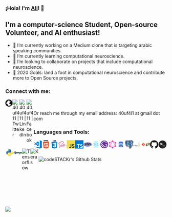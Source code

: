 ### ¡Hola! I'm [Ali][website]! 👋

## I'm a computer-science Student, Open-source Volunteer, and AI enthusiast!
- 🔭 I’m currently working on a Medium clone that is targeting arabic speaking communities.
- 🌱 I’m currently learning computational neuroscience.
- 👯 I’m looking to collaborate on projects that include computational neuroscience.
- 🥅 2020 Goals: land a foot in computational neuroscience and contribute more to Open Source projects.

### Connect with me:

[<img align="left" alt="40uf411.com" width="22px" src="https://raw.githubusercontent.com/iconic/open-iconic/master/svg/globe.svg" />][website]
[<img align="left" alt="40uf411 | Twitter" width="22px" src="https://cdn.jsdelivr.net/npm/simple-icons@v3/icons/twitter.svg" />][twitter]
[<img align="left" alt="40uf411 | LinkedIn" width="22px" src="https://cdn.jsdelivr.net/npm/simple-icons@v3/icons/linkedin.svg" />][linkedin]
[<img align="left" alt="40uf411 | Facebook" width="22px" src="https://cdn.jsdelivr.net/npm/simple-icons@v3/icons/facebook.svg" />][facebook]
<br/>
<br/>
Or reach me through my email address: 40uf4l1 at gmail dot com

### Languages and Tools:

<img align="left" alt="Visual Studio Code" width="26px" src="https://raw.githubusercontent.com/github/explore/80688e429a7d4ef2fca1e82350fe8e3517d3494d/topics/visual-studio-code/visual-studio-code.png" />
<img align="left" alt="HTML5" width="26px" src="https://raw.githubusercontent.com/github/explore/80688e429a7d4ef2fca1e82350fe8e3517d3494d/topics/html/html.png" />
<img align="left" alt="CSS3" width="26px" src="https://raw.githubusercontent.com/github/explore/80688e429a7d4ef2fca1e82350fe8e3517d3494d/topics/css/css.png" />
<img align="left" alt="Sass" width="26px" src="https://raw.githubusercontent.com/github/explore/80688e429a7d4ef2fca1e82350fe8e3517d3494d/topics/sass/sass.png" />
<img align="left" alt="JavaScript" width="26px" src="https://raw.githubusercontent.com/github/explore/80688e429a7d4ef2fca1e82350fe8e3517d3494d/topics/javascript/javascript.png" />
<img align="left" alt="TypeScript" width="26px" src="https://raw.githubusercontent.com/github/explore/80688e429a7d4ef2fca1e82350fe8e3517d3494d/topics/typescript/typescript.png" />
<img align="left" alt="php" width="26px" src="https://raw.githubusercontent.com/github/explore/80688e429a7d4ef2fca1e82350fe8e3517d3494d/topics/php/php.png" />

<img align="left" alt="React" width="26px" src="https://raw.githubusercontent.com/github/explore/80688e429a7d4ef2fca1e82350fe8e3517d3494d/topics/react/react.png" />
<img align="left" alt="Gatsby" width="26px" src="https://raw.githubusercontent.com/github/explore/e94815998e4e0713912fed477a1f346ec04c3da2/topics/gatsby/gatsby.png" />
<img align="left" alt="GraphQL" width="26px" src="https://raw.githubusercontent.com/github/explore/80688e429a7d4ef2fca1e82350fe8e3517d3494d/topics/graphql/graphql.png" />
<img align="left" alt="SQL" width="26px" src="https://raw.githubusercontent.com/github/explore/80688e429a7d4ef2fca1e82350fe8e3517d3494d/topics/sql/sql.png" />
<img align="left" alt="SQL" width="26px" src="https://raw.githubusercontent.com/github/explore/80688e429a7d4ef2fca1e82350fe8e3517d3494d/topics/postgresql/postgresql.png" />
<img align="left" alt="MySQL" width="26px" src="https://raw.githubusercontent.com/github/explore/80688e429a7d4ef2fca1e82350fe8e3517d3494d/topics/mysql/mysql.png" />
<img align="left" alt="Git" width="26px" src="https://raw.githubusercontent.com/github/explore/80688e429a7d4ef2fca1e82350fe8e3517d3494d/topics/git/git.png" />
<img align="left" alt="GitHub" width="26px" src="https://raw.githubusercontent.com/github/explore/78df643247d429f6cc873026c0622819ad797942/topics/github/github.png" />
<img align="left" alt="HTML5" width="26px" src="https://raw.githubusercontent.com/github/explore/80688e429a7d4ef2fca1e82350fe8e3517d3494d/topics/terminal/terminal.png" />
<img align="left" alt="Python" width="26px" src="https://raw.githubusercontent.com/devicons/devicon/master/icons/python/python-original.svg" />
<img align="left" alt="Django" width="26px" src="https://raw.githubusercontent.com/github/explore/80688e429a7d4ef2fca1e82350fe8e3517d3494d/topics/django/django.png" />

<img align="left" alt="Tensorflow" width="26px" src="https://raw.githubusercontent.com/valohai/ml-logos/master/tensorflow-tf.svg" />
<img align="left" alt="Keras" width="26px" src="https://raw.githubusercontent.com/valohai/ml-logos/master/keras.svg" />
<!--
<img align="left" alt="Pytorch" width="100px" src="https://raw.githubusercontent.com/valohai/ml-logos/master/pytorch.svg" />
<img align="left" alt="OpenCV" width="26px" src="https://github.com/opencv/opencv/blob/master/doc/opencv-logo2.png?raw=true" />
-->
<br />
<br />
<br />
<img align="left" alt="codeSTACKr's Github Stats" src="https://github-readme-stats.vercel.app/api?username=40uf411&show_icons=true&hide_border=false&theme=default" />
<br />
<br />
<br />
<br />
<br />
<br />
<br />
<br />
<br />
<img align="center" src="https://github-readme-stats.anuraghazra1.vercel.app/api/top-langs/?username=40uf411&layout=compact&theme=default" />

[website]: https://40uf411.com
[twitter]: https://twitter.com/40uf411
[facebook]: https://facebook.com/40uf411
[youtube]: https://youtube.com/40uf411
[instagram]: https://instagram.com/40uf411
[linkedin]: https://linkedin.com/in/40uf411
